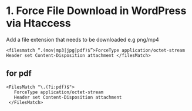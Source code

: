 # 1. Force File Download in WordPress via Htaccess

Add a file extension that needs to be downloaded e.g png/mp4

  ```<filesmatch “.(mov|mp3|jpg|pdf)$”>ForceType application/octet-stream Header set Content-Disposition attachment </filesMatch>```
  
  ## for pdf
    <FilesMatch "\.(?i:pdf)$">
       ForceType application/octet-stream
       Header set Content-Disposition attachment
     </FilesMatch>
